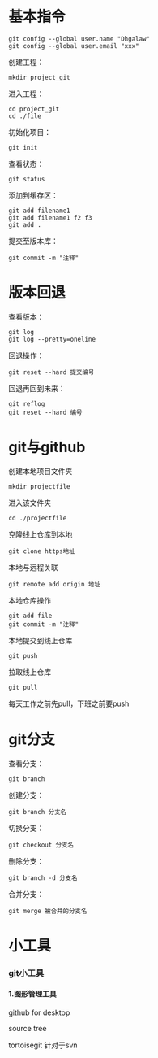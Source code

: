 # 基本指令

```
git config --global user.name "Dhgalaw"
git config --global user.email "xxx"
```



创建工程：

```
mkdir project_git
```

进入工程：

```
cd project_git
cd ./file
```

初始化项目：

```
git init
```

查看状态：

```
git status
```

添加到缓存区：

```
git add filename1
git add filename1 f2 f3
git add . 
```

提交至版本库：

```
git commit -m "注释"
```





# 版本回退

查看版本：

```
git log
git log --pretty=oneline
```

回退操作：

```
git reset --hard 提交编号
```

回退再回到未来：

```
git reflog
git reset --hard 编号
```





# git与github

创建本地项目文件夹

```
mkdir projectfile
```

进入该文件夹

```
cd ./projectfile
```

克隆线上仓库到本地

```
git clone https地址
```

本地与远程关联

```
git remote add origin 地址
```

本地仓库操作

```
git add file
git commit -m "注释"
```

本地提交到线上仓库

```
git push
```





拉取线上仓库

```
git pull
```



每天工作之前先pull，下班之前要push



# git分支

查看分支：

```
git branch
```

创建分支：

```
git branch 分支名
```

切换分支： 

```
git checkout 分支名
```

删除分支：

```
git branch -d 分支名
```

合并分支：

```
git merge 被合并的分支名
```





# 小工具

### git小工具

#### 1.图形管理工具

github for desktop

source tree

tortoisegit  针对于svn